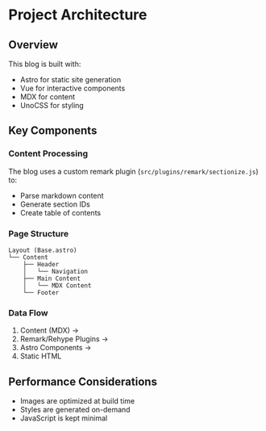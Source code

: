 # Project Architecture

## Overview

This blog is built with:

- Astro for static site generation
- Vue for interactive components
- MDX for content
- UnoCSS for styling

## Key Components

### Content Processing

The blog uses a custom remark plugin (`src/plugins/remark/sectionize.js`) to:

- Parse markdown content
- Generate section IDs
- Create table of contents

### Page Structure

```text
Layout (Base.astro)
└── Content
    ├── Header
    │   └── Navigation
    ├── Main Content
    │   └── MDX Content
    └── Footer
```

### Data Flow

1. Content (MDX) →
2. Remark/Rehype Plugins →
3. Astro Components →
4. Static HTML

## Performance Considerations

- Images are optimized at build time
- Styles are generated on-demand
- JavaScript is kept minimal
